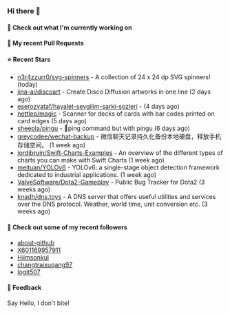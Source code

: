 ### Hi there 👋

#### 👷 Check out what I'm currently working on

#### 🔨 My recent Pull Requests


#### ⭐ Recent Stars

- [n3r4zzurr0/svg-spinners](https://github.com/n3r4zzurr0/svg-spinners) - A collection of 24 x 24 dp SVG spinners! (today)
- [jina-ai/discoart](https://github.com/jina-ai/discoart) - Create Disco Diffusion artworks in one line (2 days ago)
- [eserozvataf/hayalet-sevgilim-sarki-sozleri](https://github.com/eserozvataf/hayalet-sevgilim-sarki-sozleri) -  (4 days ago)
- [nettlep/magic](https://github.com/nettlep/magic) - Scanner for decks of cards with bar codes printed on card edges (5 days ago)
- [sheepla/pingu](https://github.com/sheepla/pingu) - 🐧ping command but with pingu (6 days ago)
- [greycodee/wechat-backup](https://github.com/greycodee/wechat-backup) - 微信聊天记录持久化备份本地硬盘，释放手机存储空间。 (1 week ago)
- [jordibruin/Swift-Charts-Examples](https://github.com/jordibruin/Swift-Charts-Examples) - An overview of the different types of charts you can make with Swift Charts (1 week ago)
- [meituan/YOLOv6](https://github.com/meituan/YOLOv6) - YOLOv6: a single-stage object detection framework dedicated to industrial applications. (1 week ago)
- [ValveSoftware/Dota2-Gameplay](https://github.com/ValveSoftware/Dota2-Gameplay) - Public Bug Tracker for Dota2 (3 weeks ago)
- [knadh/dns.toys](https://github.com/knadh/dns.toys) - A DNS server that offers useful utilities and services over the DNS protocol. Weather, world time, unit conversion etc. (3 weeks ago)

#### 👯 Check out some of my recent followers

- [about-github](https://github.com/about-github)
- [X601169957911](https://github.com/X601169957911)
- [Hiimsonkul](https://github.com/Hiimsonkul)
- [changtraixuqang97](https://github.com/changtraixuqang97)
- [logit507](https://github.com/logit507)

#### 💬 Feedback

Say Hello, I don't bite!